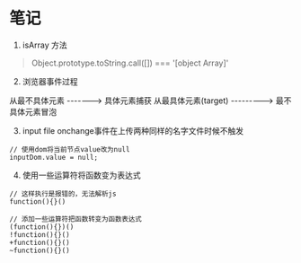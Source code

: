 # 笔记


1. isArray 方法

> Object.prototype.toString.call([]) === '[object Array]'

2. 浏览器事件过程

 从最不具体元素 -------> 具体元素捕获
 从最具体元素(target) ---------> 最不具体元素冒泡

3. input file onchange事件在上传两种同样的名字文件时候不触发

```
// 使用dom将当前节点value改为null
inputDom.value = null;
```

4. 使用一些运算符将函数变为表达式

```
// 这样执行是报错的，无法解析js
function(){}()

// 添加一些运算符把函数转变为函数表达式
(function(){})()
!function(){}()
+function(){}()
~function(){}()
```